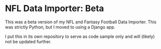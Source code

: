 # NFL Data Importer: Beta

This was a beta version of my NFL and Fantasy Football Data Importer. This was strictly Python, but I moved to using a Django app. 

I put this in its own repository to serve as code sample only and will (likely) not be updated further. 
